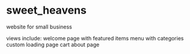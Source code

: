 # sweet_heavens
website for small business

views include:
welcome page with featured items
menu with categories
custom loading page
cart
about page
